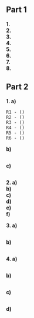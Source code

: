 
## Part 1

**1.**   
**2.**   
**3.**   
**4.**  
**5.**  
**6.**   
**7.**   
**8.** 

## Part 2

**1. a)**
```
R1 - ()
R2 - ()
R3 - ()
R4 - ()
R5 - ()
R6 - ()
```

**b)**
```

```

**c)**
```

```

**2. a)**  
**b)**  
**c)**  
**d)**  
**e)**  
**f)**  

**3. a)**
```js

```

**b)**
```js

```

**4. a)**
```xpath

```
**b)**
```xpath

```
**c)**
```xpath

```
**d)**
```xpath

```